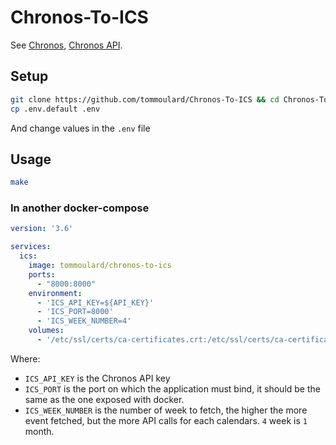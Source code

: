 # Chronos-To-ICS

See [Chronos](http://chronos.epita.net/), [Chronos API](https://v2ssl.webservices.chronos.epita.net/api/v2).

## Setup
```bash
git clone https://github.com/tommoulard/Chronos-To-ICS && cd Chronos-To-ICS
cp .env.default .env
```

And change values in the `.env` file

## Usage
```bash
make
```

### In another docker-compose
```yml
version: '3.6'

services:
  ics:
    image: tommoulard/chronos-to-ics
    ports:
      - "8000:8000"
    environment:
      - 'ICS_API_KEY=${API_KEY}'
      - 'ICS_PORT=8000'
      - 'ICS_WEEK_NUMBER=4'
    volumes:
      - '/etc/ssl/certs/ca-certificates.crt:/etc/ssl/certs/ca-certificates.crt'
```

Where:

 - `ICS_API_KEY` is the Chronos API key
 - `ICS_PORT` is the port on which the application must bind, it should be the same as the one exposed with docker.
 - `ICS_WEEK_NUMBER` is the number of week to fetch, the higher the more event fetched, but the more API calls for each calendars. `4` week is `1` month.
